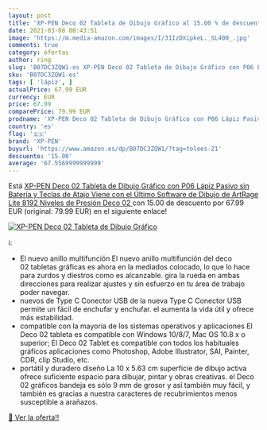 ```yaml
---
layout: post
title: 'XP-PEN Deco 02 Tableta de Dibujo Gráfico al 15.00 % de descuento'
date: 2021-03-08 00:43:51
image: 'https://m.media-amazon.com/images/I/31IzDXipkeL._SL400_.jpg'
comments: true
category: ofertas
author: ring
slug: 'B07DC3ZQW1-es XP-PEN Deco 02 Tableta de Dibujo Gráfico con P06 Lápiz...'
sku: 'B07DC3ZQW1-es'
tags: [ 'lápiz', ]
actualPrice: 67.99 EUR
currency: EUR
price: 67.99
comparePrice: 79.99 EUR
prodname: 'XP-PEN Deco 02 Tableta de Dibujo Gráfico con P06 Lápiz Pasivo sin Batería y Teclas de Atajo Viene con el Último Software de Dibujo de ArtRage Lite  8192 Niveles de Presión   Deco 02 '
country: 'es'
flag: '🇪🇸'
brand: 'XP-PEN'
buyurl: 'https://www.amazon.es/dp/B07DC3ZQW1/?tag=tolees-21'
descuento: '15.00'
average: '67.5569999999999'
---
```


Está [XP-PEN Deco 02 Tableta de Dibujo Gráfico con P06 Lápiz Pasivo sin Batería y Teclas de Atajo Viene con el Último Software de Dibujo de ArtRage Lite  8192 Niveles de Presión   Deco 02 ](https://www.amazon.es/dp/B07DC3ZQW1/?tag=tolees-21) con 15.00 de descuento por 67.99 EUR (original: 79.99 EUR) en el siguiente enlace!

[![XP-PEN Deco 02 Tableta de Dibujo Gráfico](https://m.media-amazon.com/images/I/31IzDXipkeL._SL400_.jpg)](https://www.amazon.es/dp/B07DC3ZQW1/?tag=tolees-21)

ℹ️:

- El nuevo anillo multifunción El nuevo anillo multifunción del deco 02 tabletas gráficas es ahora en la mediados colocado, lo que lo hace para zurdos y diestros como es alcanzable. gira la rueda en ambas direcciones para realizar ajustes y sin esfuerzo en tu área de trabajo poder navegar.
- nuevos de Type C Conector USB de la nueva Type C Conector USB permite un fácil de enchufar y enchufar. el aumenta la vida útil y ofrece más estabilidad.
- compatible con la mayoría de los sistemas operativos y aplicaciones El Deco 02 tableta es compatible con Windows 10/8/7, Mac OS 10.8 x o superior; El Deco 02 Tablet es compatible con todos los habituales gráficos aplicaciones como Photoshop, Adobe Illustrator, SAI, Painter, CDR, clip Studio, etc.
- portátil y duradero diseño La 10 x 5.63 cm superficie de dibujo activa ofrece suficiente espacio para dibujar, pintar y obras creativas. el Deco 02 gráficos bandeja es sólo 9 mm de grosor y así también muy fácil, y también es gracias a nuestra caracteres de recubrimientos menos susceptible a arañazos.

[🛒 Ver la oferta!!](https://www.amazon.es/dp/B07DC3ZQW1/?tag=tolees-21)

